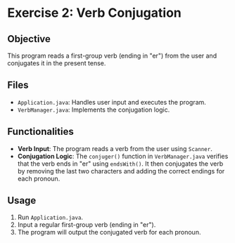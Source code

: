 # Exercise 2: Verb Conjugation

## Objective
This program reads a first-group verb (ending in "er") from the user and conjugates it in the present tense.

## Files
- `Application.java`: Handles user input and executes the program.
- `VerbManager.java`: Implements the conjugation logic.

## Functionalities
- **Verb Input**: The program reads a verb from the user using `Scanner`.
- **Conjugation Logic**: The `conjuger()` function in `VerbManager.java` verifies that the verb ends in "er" using `endsWith()`. It then conjugates the verb by removing the last two characters and adding the correct endings for each pronoun.

## Usage
1. Run `Application.java`.
2. Input a regular first-group verb (ending in "er").
3. The program will output the conjugated verb for each pronoun.
